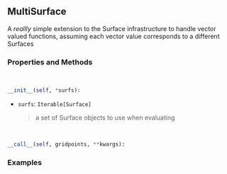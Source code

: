 ## <a id="McUtils.Zachary.Surfaces.Surface.MultiSurface">MultiSurface</a>
A _reallly_ simple extension to the Surface infrastructure to handle vector valued functions,
    assuming each vector value corresponds to a different Surfaces

### Properties and Methods
<a id="McUtils.Zachary.Surfaces.Surface.MultiSurface.__init__">&nbsp;</a>
```python
__init__(self, *surfs): 
```

- `surfs`: `Iterable[Surface]`
    >a set of Surface objects to use when evaluating

<a id="McUtils.Zachary.Surfaces.Surface.MultiSurface.__call__">&nbsp;</a>
```python
__call__(self, gridpoints, **kwargs): 
```

### Examples

